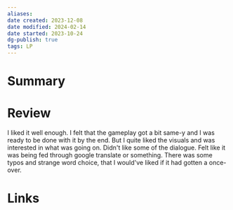 ```yaml
---
aliases: 
date created: 2023-12-08
date modified: 2024-02-14
date started: 2023-10-24
dg-publish: true
tags: LP
---
```


# Summary

# Review

I liked it well enough. I felt that the gameplay got a bit same-y and I was ready to be done with it by the end. But I quite liked the visuals and was interested in what was going on. Didn't like some of the dialogue. Felt like it was being fed through google translate or something. There was some typos and strange word choice, that I would've liked if it had gotten a once-over.

# Links
